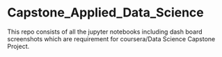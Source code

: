 # Capstone_Applied_Data_Science
This repo consists of all the jupyter notebooks including dash board screenshots
which are requirement for coursera/Data Science Capstone Project.
